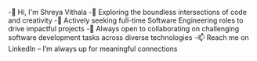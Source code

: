 -👋 Hi, I'm Shreya Vithala
-👀 Exploring the boundless intersections of code and creativity
-🌱 Actively seeking full-time Software Engineering roles to drive impactful projects
-🤝 Always open to collaborating on challenging software development tasks across diverse technologies
-📫 Reach me on LinkedIn – I’m always up for meaningful connections

<!---
Shreyav2000/Shreyav2000 is a ✨ special ✨ repository because its `README.md` (this file) appears on your GitHub profile.
You can click the Preview link to take a look at your changes.
--->
